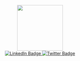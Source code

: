 <div id="header" align="center">
  <img src="https://media.giphy.com/media/H3JHrs7JC6duvenDW8/giphy.gif" width="150"/>
  <div id="badges">
  <a href="https://www.linkedin.com/in/henry-mcconville-7022a4223/">
    <img src="https://img.shields.io/badge/LinkedIn-blue?style=for-the-badge&logo=linkedin&logoColor=white" alt="LinkedIn Badge"/>
  </a>
  <a href="https://twitter.com/squidnugi">
    <img src="https://img.shields.io/badge/Twitter-blue?style=for-the-badge&logo=twitter&logoColor=white" alt="Twitter Badge"/>
  </a>
</div>
</div>
